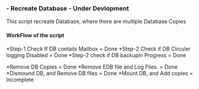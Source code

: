 ### - Recreate Database - Under Devlopment
This script recreate Database, where there are multiple Database Copies

#### WorkFlow of the script
*Step-1 Check If DB contails Mailbox                    = Done
*Step-2 Check if DB Circuler logging Disabled           = Done
*Step-2 check if DB backupin Progress                   = Done

*Remove DB Copies                                       = Done
*Remove EDB file and Log Files.                         = Done
*Dismound DB, and Remove DB files                       = Done
*Mount DB, and Add copies                               = Incomplete
